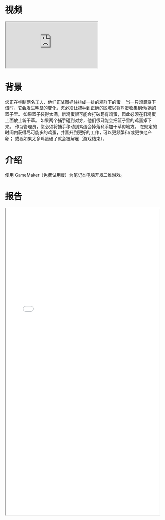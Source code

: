 视频
======
<iframe src='https://www.youtube.com/embed/w4N1ribeIys'></iframe>

背景
======
您正在控制两名工人，他们正试图抓住排成一排的鸡群下的蛋。 当一只鸡即将下蛋时，它会发生明显的变化，您必须让捕手到正确的区域以将鸡蛋收集到他/她的篮子里。 如果篮子装得太满，新鸡蛋很可能会打破现有鸡蛋，因此必须在旧鸡蛋上面放上新干草。 如果两个捕手碰到对方，他们很可能会把篮子里的鸡蛋掉下来。 作为管理员，您必须将捕手移动到鸡蛋会掉落和添加干草的地方。 在规定的时间内获得尽可能多的鸡蛋，并晋升到更好的工作，可以更频繁和/或更快地产卵； 或者如果太多鸡蛋破了就会被解雇（游戏结束）。

介绍
======
使用 GameMaker（免费试用版）为笔记本电脑开发二维游戏。

报告
======
<iframe src="/files/EggCollectors.pdf" width="100%" height="1000"></iframe>